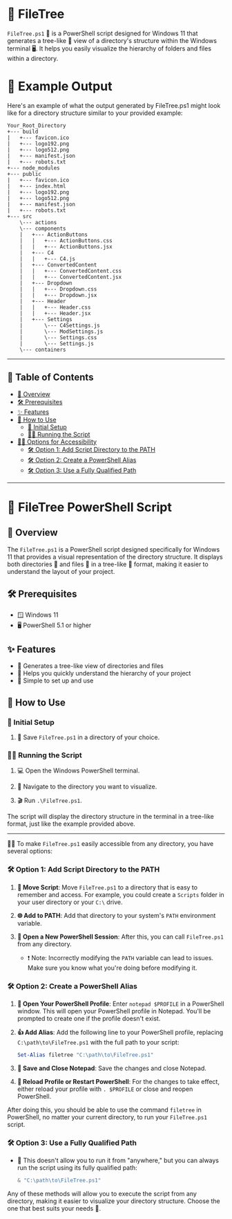 # 🌳 FileTree
`FileTree.ps1` 📜 is a PowerShell script designed for Windows 11 that generates a tree-like 🌳 view of a directory's structure within the Windows terminal 🖥️. It helps you easily visualize the hierarchy of folders and files within a directory.


# 📄  Example Output
Here's an example of what the output generated by FileTree.ps1 might look like for a directory structure similar to your provided example:

```
Your_Root_Directory
+--- build
|   +--- favicon.ico
|   +--- logo192.png
|   +--- logo512.png
|   +--- manifest.json
|   +--- robots.txt
+--- node_modules
+--- public
|   +--- favicon.ico
|   +--- index.html
|   +--- logo192.png
|   +--- logo512.png
|   +--- manifest.json
|   +--- robots.txt
+--- src
    \--- actions
    \--- components
    |   +--- ActionButtons
    |   |   +--- ActionButtons.css
    |   |   +--- ActionButtons.jsx
    |   +--- C4
    |   |   +--- C4.js
    |   +--- ConvertedContent
    |   |   +--- ConvertedContent.css
    |   |   +--- ConvertedContent.jsx
    |   +--- Dropdown
    |   |   +--- Dropdown.css
    |   |   +--- Dropdown.jsx
    |   +--- Header
    |   |   +--- Header.css
    |   |   +--- Header.jsx
    |   +--- Settings
    |       \--- C4Settings.js
    |       \--- ModSettings.js
    |       \--- Settings.css
    |       \--- Settings.js
    \--- containers
```

---

## 📑 Table of Contents

- [📖 Overview](#-overview)
- [🛠 Prerequisites](#-prerequisites)
- [✨ Features](#-features)
- [🚀 How to Use](#-how-to-use)
  - [🏁 Initial Setup](#-initial-setup)
  - [🏃‍♂️ Running the Script](#-running-the-script)
- [👩‍💻 Options for Accessibility](#-options-for-accessibility)
  - [🛠 Option 1: Add Script Directory to the PATH](#-option-1-add-script-directory-to-the-path)
  - [🛠 Option 2: Create a PowerShell Alias](#-option-2-create-a-powershell-alias)
  - [🛠 Option 3: Use a Fully Qualified Path](#-option-3-use-a-fully-qualified-path)

---

# 🌳 FileTree PowerShell Script

## 📖 Overview

The `FileTree.ps1` is a PowerShell script designed specifically for Windows 11 that provides a visual representation of the directory structure. It displays both directories 📂 and files 📄 in a tree-like 🌳 format, making it easier to understand the layout of your project.

## 🛠 Prerequisites

- 🪟 Windows 11
- 🖥 PowerShell 5.1 or higher

## ✨ Features

- 🌳 Generates a tree-like view of directories and files
- 📄 Helps you quickly understand the hierarchy of your project
- 🏁 Simple to set up and use

## 🚀 How to Use

### 🏁 Initial Setup

1. 💾 Save `FileTree.ps1` in a directory of your choice.

### 🏃‍♂️ Running the Script

1. 💻 Open the Windows PowerShell terminal.

2. 📂 Navigate to the directory you want to visualize.

3. 🎬 Run `.\FileTree.ps1`.

The script will display the directory structure in the terminal in a tree-like format, just like the example provided above.

---

👩‍💻 To make `FileTree.ps1` easily accessible from any directory, you have several options:

### 🛠 Option 1: Add Script Directory to the PATH

1. **📁 Move Script**: Move `FileTree.ps1` to a directory that is easy to remember and access. For example, you could create a `Scripts` folder in your user directory or your `C:\` drive.

2. **🌐 Add to PATH**: Add that directory to your system's `PATH` environment variable.

3. **🔄 Open a New PowerShell Session**: After this, you can call `FileTree.ps1` from any directory.

   - ❗ Note: Incorrectly modifying the `PATH` variable can lead to issues. Make sure you know what you're doing before modifying it.

### 🛠 Option 2: Create a PowerShell Alias

1. **📝 Open Your PowerShell Profile**: Enter `notepad $PROFILE` in a PowerShell window. This will open your PowerShell profile in Notepad. You'll be prompted to create one if the profile doesn't exist.

2. **👍 Add Alias**: Add the following line to your PowerShell profile, replacing `C:\path\to\FileTree.ps1` with the full path to your script:

   ```powershell
   Set-Alias filetree "C:\path\to\FileTree.ps1"
   ```

3. **💾 Save and Close Notepad**: Save the changes and close Notepad.

4. **🔄 Reload Profile or Restart PowerShell**: For the changes to take effect, either reload your profile with `. $PROFILE` or close and reopen PowerShell.

After doing this, you should be able to use the command `filetree` in PowerShell, no matter your current directory, to run your `FileTree.ps1` script.

### 🛠 Option 3: Use a Fully Qualified Path

- 📍 This doesn't allow you to run it from "anywhere," but you can always run the script using its fully qualified path:

  ```powershell
  & "C:\path\to\FileTree.ps1"
  ```

Any of these methods will allow you to execute the script from any directory, making it easier to visualize your directory structure. Choose the one that best suits your needs 🌟.
